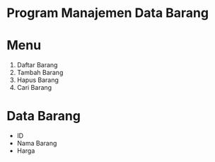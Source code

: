 # Program Manajemen Data Barang

# Menu
1. Daftar Barang
2. Tambah Barang
3. Hapus Barang
4. Cari Barang

# Data Barang
- ID
- Nama Barang
- Harga